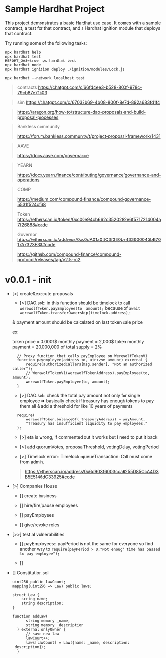 # Sample Hardhat Project

This project demonstrates a basic Hardhat use case. It comes with a sample contract, a test for that contract, and a Hardhat Ignition module that deploys that contract.

Try running some of the following tasks:

```shell
npx hardhat help
npx hardhat test
REPORT_GAS=true npx hardhat test
npx hardhat node
npx hardhat ignition deploy ./ignition/modules/Lock.js

npx hardhat --network localhost test
```

> contracts https://chatgpt.com/c/66fd4ee3-b528-800f-978c-79cb87e71b03

> sim https://chatgpt.com/c/67038b69-4b08-800f-8e7d-892a683fd1f4

> https://aragon.org/how-to/structure-dao-proposals-and-build-proposal-processes

> Bankless community
>
> https://forum.bankless.community/t/project-proposal-framework/1431

> AAVE
>
> https://docs.aave.com/governance

> YEARN
>
> https://docs.yearn.finance/contributing/governance/governance-and-operations

> COMP
>
> https://medium.com/compound-finance/compound-governance-5531f524cf68
>
> Token https://etherscan.io/token/0xc00e94cb662c3520282e6f5717214004a7f26888#code
>
> Governor https://etherscan.io/address/0xc0dA01a04C3f3E0be433606045bB7017A7323E38#code
>
> https://github.com/compound-finance/compound-protocol/releases/tag/v2.5-rc2

# v0.0.1 - init

- [>] create&execute proposals

  - [>] DAO.sol:: in this function should be timelock to call `werewolfToken.payEmployee(to, amount);` because of `await werewolfToken.transferOwnership(timelock.address);`

  & payment amount should be calculated on last token sale price

  ex:

  token price = 0.0001$
  monthly payment = 2,000$
  token monthly payment = 20,000,000
  of total supply = 2%

  ```solidity
    // Proxy function that calls payEmployee on WerewolfTokenV1
    function payEmployee(address to, uint256 amount) external {
        require(authorizedCallers[msg.sender], "Not an authorized caller");
        // WerewolfTokenV1(werewolfTokenAddress).payEmployee(to, amount);
        werewolfToken.payEmployee(to, amount);
    }
  ```

  - [>] DAO.sol:: check the total pay amount not only for single employee => basically check if treasury has enough tokens to pay them all & add a threshold for like 10 years of payments

  ```solidity
    require(
        werewolfToken.balanceOf(_treasuryAddress) > payAmount,
        "Treasury has insufficient liquidity to pay employees."
    );
  ```

  - [>] eta is wrong, if commented out it works but I need to put it back

  - [>] add quorumVotes, proposalThreshold, votingDelay, votingPeriod

  - [>] Timelock error:: Timelock::queueTransaction: Call must come from admin.

  > https://etherscan.io/address/0x6d903f6003cca6255D85CcA4D3B5E5146dC33925#code

- [>] Companies House

  - [] create business

  - [] hire/fire/pause employees

  - [] payEmployees

  - [] give/revoke roles

- [>>] test al vulnerabilities

  - [] payEmployees:: payPeriod is not the same for everyone so find another way to `require(payPeriod > 0,"Not enough time has passed to pay employee");`

  - []

- [] Constitution.sol

  ```solidity
  uint256 public lawCount;
  mapping(uint256 => Law) public laws;

  struct Law {
      string name;
      string description;
  }

  function addLaw(
        string memory _name,
        string memory _description
    ) external onlyOwner {
        // save new law
        lawCount++;
        laws[lawCount] = Law({name: _name, description: _description});
    }
  ```
